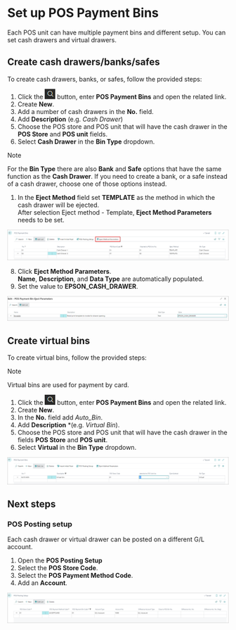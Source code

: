 # Set up POS Payment Bins

Each POS unit can have multiple payment bins and different setup. You can set cash drawers and virtual drawers.

## Create cash drawers/banks/safes

To create cash drawers, banks, or safes, follow the provided steps:

1.  Click the ![Lightbulb that opens the Tell Me feature](../../../images/Icons/Lightbulb_icon.png "Tell Me what you want to do") button, enter **POS Payment Bins** and open the related link.
2. Create **New**.
3. Add a number of cash drawers in the **No.** field.
4. Add **Description** (e.g. *Cash Drawer*)
5. Choose the POS store and POS unit that will have the cash drawer in the **POS Store** and **POS unit** fields.
6. Select **Cash Drawer** in the **Bin Type** dropdown.   

> [!NOTE]
> For the **Bin Type** there are also **Bank** and **Safe** options that have the same function as the **Cash Drawer**. If you need to create a bank, or a safe instead of a cash drawer, choose one of those options instead.

1. In the **Eject Method** field set **TEMPLATE** as the method in which the cash drawer will be ejected.     
    After selection Eject method - Template, **Eject Method Parameters** needs to be set.

![POS_eject](../images/POS_Eject.png)

 8. Click **Eject Method Parameters**.     
    **Name**, **Description**, and **Data Type** are automatically populated.  
 9. Set the value to **EPSON_CASH_DRAWER**.

![POS_eject1](../images/POS_Eject1.png)

## Create virtual bins

To create virtual bins, follow the provided steps:

> [!Note]
> Virtual bins are used for payment by card.

1.  Click the ![Lightbulb that opens the Tell Me feature](../../../images/Icons/Lightbulb_icon.png "Tell Me what you want to do") button, enter **POS Payment Bins** and open the related link.
2. Create **New**.
3. In the **No.** field add *Auto_Bin*.
4. Add **Description** *(e.g. *Virtual Bin*).
5. Choose the POS store and POS unit that will have the cash drawer in the fields **POS Store** and **POS unit**.
6. Select **Virtual** in the **Bin Type** dropdown.

![POS_virtual](../images/POS_Virtual.png)

## Next steps

### POS Posting setup

Each cash drawer or virtual drawer can be posted on a different G/L account.

1. Open the **POS Posting Setup**
2. Select the **POS Store Code**.
3. Select the **POS Payment Method Code**.
4. Add an **Account**.

![POS_GL](../images/POS_Gl.png)